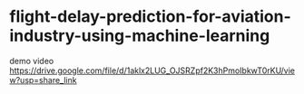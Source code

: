 # flight-delay-prediction-for-aviation-industry-using-machine-learning
demo video https://drive.google.com/file/d/1aklx2LUG_OJSRZpf2K3hPmoIbkwT0rKU/view?usp=share_link
